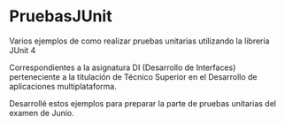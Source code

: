# PruebasJUnit
Varios ejemplos de como realizar pruebas unitarias utilizando la librería JUnit 4

Correspondientes a la asignatura DI (Desarrollo de Interfaces) perteneciente a la titulación de Técnico Superior en el Desarrollo de aplicaciones multiplataforma.

Desarrollé estos ejemplos para preparar la parte de pruebas unitarias del examen de Junio.
